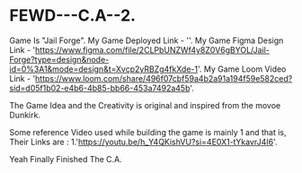 # FEWD---C.A--2.
Game Is "Jail Forge".
My Game Deployed Link - ''.
My Game Figma Design Link - 'https://www.figma.com/file/2CLPbUNZWf4y8Z0V6gBYOL/Jail-Forge?type=design&node-id=0%3A1&mode=design&t=Xvcp2yRBZg4fkXde-1'.
My Game Loom Video Link - 'https://www.loom.com/share/496f07cbf59a4b2a91a194f59e582ced?sid=d05f1b02-e4b6-4b85-bb66-453a7492a45b'.

The Game Idea and the Creativity is original and inspired from the movoe Dunkirk.

Some reference Video used while building the game is mainly 1 and that is,
Their Links are :
1.'https://youtu.be/h_Y4QKishVU?si=4E0X1-tYkavrJ4I6'.

Yeah Finally Finished The C.A.

